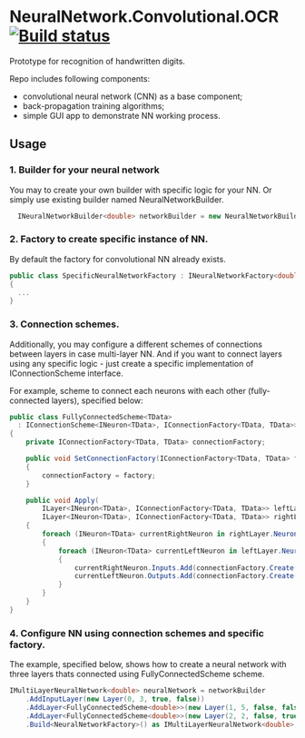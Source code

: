 # NeuralNetwork.Convolutional.OCR [![Build status](https://ci.appveyor.com/api/projects/status/qmsystqp5rsntkep?svg=true)](https://ci.appveyor.com/project/spzSource/neuralnetwork-convolutional-ocr)
Prototype for recognition of handwritten digits.

Repo includes following components:
- convolutional neural network (CNN) as a base component;
- back-propagation training algorithms;
- simple GUI app to demonstrate NN working process.

## Usage
### 1. Builder for your neural network
You may to create your own builder with specific logic for your NN. Or simply use existing builder named NeuralNetworkBuilder.
```cs
  INeuralNetworkBuilder<double> networkBuilder = new NeuralNetworkBuilder<double>();
```

### 2. Factory to create specific instance of NN.
By default the factory for convolutional NN already exists.
```cs
public class SpecificNeuralNetworkFactory : INeuralNetworkFactory<double>
{
  ...
}
```

### 3. Connection schemes.
Additionally, you may configure a different schemes of connections between layers in case multi-layer NN.
And if you want to connect layers using any specific logic - just create a specific implementation of  IConnectionScheme interface.

For example, scheme to connect each neurons with each other (fully-connected layers), specified below:
```cs
public class FullyConnectedScheme<TData> 
  : IConnectionScheme<INeuron<TData>, IConnectionFactory<TData, TData>>
{
    private IConnectionFactory<TData, TData> connectionFactory;

    public void SetConnectionFactory(IConnectionFactory<TData, TData> factory)
    {
        connectionFactory = factory;
    }

    public void Apply(
        ILayer<INeuron<TData>, IConnectionFactory<TData, TData>> leftLayer, 
        ILayer<INeuron<TData>, IConnectionFactory<TData, TData>> rightLayer)
    {
        foreach (INeuron<TData> currentRightNeuron in rightLayer.Neurons)
        {
            foreach (INeuron<TData> currentLeftNeuron in leftLayer.Neurons)
            {
                currentRightNeuron.Inputs.Add(connectionFactory.Create(currentLeftNeuron));
                currentLeftNeuron.Outputs.Add(connectionFactory.Create(currentRightNeuron));
            }
        }
    }
}
```

### 4. Configure NN using connection schemes and specific factory.
The example, specified below, shows how to create a neural network with three layers thats connected using FullyConnectedScheme scheme.
```cs
IMultiLayerNeuralNetwork<double> neuralNetwork = networkBuilder
    .AddInputLayer(new Layer(0, 3, true, false))
    .AddLayer<FullyConnectedScheme<double>>(new Layer(1, 5, false, false))
    .AddLayer<FullyConnectedScheme<double>>(new Layer(2, 2, false, true))
    .Build<NeuralNetworkFactory>() as IMultiLayerNeuralNetwork<double>;
```
